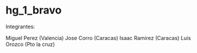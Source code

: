 # hg_1_bravo

Integrantes:

Miguel Perez (Valencia) 
Jose Corro (Caracas) 
Isaac Ramirez (Caracas) 
Luis Orozco (Pto la cruz)
